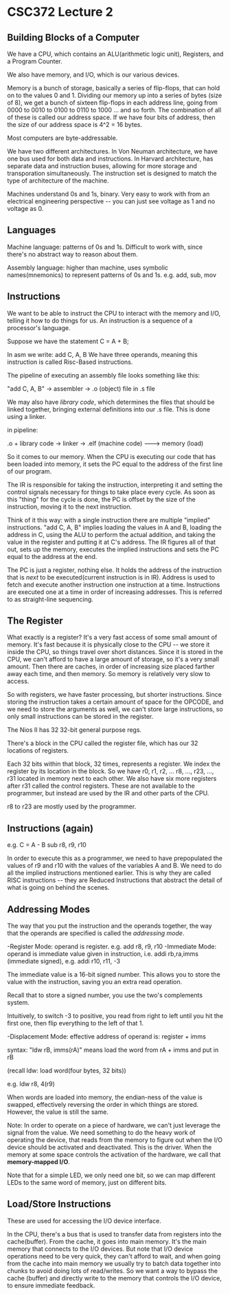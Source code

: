 CSC372 Lecture 2
================

Building Blocks of a Computer
------------------------------

We have a CPU, which contains an ALU(arithmetic logic unit), 
Registers, and a Program Counter.

We also have memory, and I/O, which is our various devices.

Memory is a bunch of storage, basically a series of flip-flops,
that can hold on to the values 0 and 1. Dividing our memory up
into a series of bytes (size of 8), we get a bunch of sixteen
flip-flops in each address line, going from 0000 to 0010 to
0100 to 0110 to 1000 ... and so forth. The combination of all
of these is called our address space. If we have four bits
of address, then the size of our address space is 4^2 = 16 bytes.

Most computers are byte-addressable.

We have two different architectures. In Von Neuman architecture,
we have one bus used for both data and instructions. In Harvard
architecture, has separate data and instruction buses, allowing for
more storage and transporation simultaneously. The instruction
set is designed to match the type of architecture of the machine.

Machines understand 0s and 1s, binary. Very easy to work with from
an electrical engineering perspective -- you can just see voltage
as 1 and no voltage as 0.

Languages
-----------

Machine language: patterns of 0s and 1s. Difficult to work with,
since there's no abstract way to reason about them.

Assembly language: higher than machine, uses symbolic names(mnemonics)
to represent patterns of 0s and 1s. e.g. add, sub, mov

Instructions
---------------

We want to be able to instruct the CPU to interact with the memory and
I/O, telling it how to do things for us. An instruction is a sequence of
a processor's language.

Suppose we have the statement C = A + B;

In asm we write: add C, A, B
We have three operands, meaning this instruction is called Risc-Based
instructions.

The pipeline of executing an assembly file looks something
like this:

"add C, A, B" -> assembler -> .o (object) file
in .s file

We may also have *library code*, which determines the files that should
be linked together, bringing external definitions into our .s file.
This is done using a linker.

in pipeline:

.o + library code -> linker -> .elf (machine code) ---> memory
        										  (load)

So it comes to our memory.
When the CPU is executing our code that has been loaded into memory,
it sets the PC equal to the address of the first line of our program.

The IR is responsible for taking the instruction, interpreting it and
setting the control signals necessary for things to take place every
cycle. As soon as this "thing" for the cycle is done, the PC is offset
by the size of the instruction, moving it to the next instruction.

Think of it this way: with a single instruction there are multiple
"implied" instructions. "add C, A, B" implies loading the values in
A and B, loading the address in C, using the ALU to perform the
actual addition, and taking the value in the register and putting
it at C's address. The IR figures all of that out, sets up the memory,
executes the implied instructions and sets the PC equal to the
address at the end.

The PC is just a register, nothing else. It holds the address of
the instruction that is *next* to be executed(current instruction
is in IR). Address is used to fetch and execute another instruction
one instruction at a time. Instructions are executed one at a time
in order of increasing addresses. This is referred to as straight-line
sequencing.

The Register
--------------

What exactly is a register? It's a very fast access of some small
amount of memory. It's fast because it is physically close to the
CPU -- we store it inside the CPU, so things travel over short
distances. Since it is stored in the CPU, we can't afford to have a 
large amount of storage, so it's a very small amount. Then there
are caches, in order of increasing size placed farther away each
time, and then memory. So memory is relatively very slow to access.

So with registers, we have faster processing, but shorter instructions.
Since storing the instruction takes a certain amount of space for the
OPCODE, and we need to store the arguments as well, we can't store
large instructions, so only small instructions can be stored in the
register.

The Nios II has 32 32-bit general purpose regs.

There's a block in the CPU called the register file, which has our 32
locations of registers.

Each 32 bits within that block, 32 times, represents a register. We
index the register by its location in the block. So we have r0, r1, r2,
... r8, ..., r23, ..., r31 located in memory next to each other. We
also have six more registers after r31 called the control registers.
These are not available to the programmer, but instead are used by
the IR and other parts of the CPU.

r8 to r23 are mostly used by the programmer.

Instructions (again)
----------------------

e.g. C = A - B
sub r8, r9, r10

In order to execute this as a programmer, we need to have prepopulated
the values of r9 and r10 with the values of the variables A and B. We
need to do all the implied instructions mentioned earlier. This
is why they are called RISC instructions -- they are Reduced
Instructions that abstract the detail of what is going on behind
the scenes. 

Addressing Modes
-----------------

The way that you put the instruction and the operands together, the
way that the operands are specified is called the *addressing mode*.

-Register Mode: operand is register. e.g. add r8, r9, r10
-Immediate Mode: operand is immediate value given in instruction,
i.e. addi rb,ra,imms (immediate signed), e.g. addi r10, r11, -3

The immediate value is a 16-bit signed number. This allows you
to store the value with the instruction, saving you an extra read
operation.

Recall that to store a signed number, you use the two's complements
system.

Intuitively, to switch -3 to positive, you read from right to left
until you hit the first one, then flip everything to the left of that 1.

-Displacement Mode: effective address of operand is: register + imms

syntax: "ldw rB, imms(rA)" means load the word from rA + imms and put
in rB

(recall ldw: load word(four bytes, 32 bits))

e.g. ldw r8, 4(r9)

When words are loaded into memory, the endian-ness of the value is
swapped, effectively reversing the order in which things are stored.
However, the value is still the same.

Note: In order to operate on a piece of hardware, we can't just
leverage the signal from the value. We need something to do the
heavy work of operating the device, that reads from the memory
to figure out when the I/O device should be activated and deactivated.
This is the driver. When the memory at some space controls the 
activation of the hardware, we call that **memory-mapped I/O**.

Note that for a simple LED, we only need one bit, so we can map
different LEDs to the same word of memory, just on different bits.

Load/Store Instructions
-------------------------

These are used for accessing the I/O device interface.

In the CPU, there's a bus that is used to transfer data from
registers into the cache(buffer). From the cache, it goes
into main memory. It's the main memory that connects to the I/O
devices. But note that I/O device operations need to be very quick,
they can't afford to wait, and when going from the cache into main
memory we usually try to batch data together into chunks to avoid
doing lots of read/writes. So we want a way to bypass the cache
(buffer) and directly write to the memory that controls the
I/O device, to ensure immediate feedback.